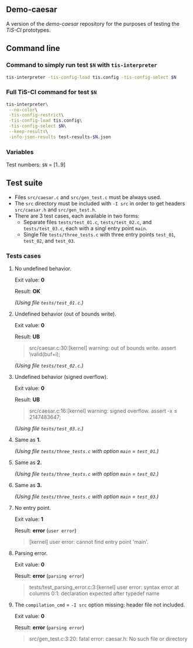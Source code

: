 ## Demo-caesar

A version of the *demo-caesar* repository for the purposes of testing the
*TiS-CI* prototypes.


## Command line

### Command to simply run test `$N` with `tis-interpreter`

```bash
tis-interpreter -tis-config-load tis.config -tis-config-select $N
```

### Full TiS-CI command for test `$N`

```bash
tis-interpreter\
 --no-color\
 -tis-config-restrict\
 -tis-config-load tis.config\
 -tis-config-select $N\
 --keep-results\
 -info-json-results test-results-$N.json
```

### Variables

Test numbers: `$N` = [1..9]


## Test suite

* Files `src/caesar.c` and `src/gen_test.c` must be always used.
* The `src` directory must be included with `-I src` in order to get headers
  `src/caesar.h` and `src/gen_test.h`.
* There are 3 test cases, each available in two forms:
  * Separate files `tests/test_01.c`, `tests/test_02.c`, and `tests/test_03.c`,
    each with a singl entry point `main`.
  * Single file `tests/three_tests.c` with three entry points `test_01`,
    `test_02`, and `test_03`.

### Tests cases

1. No undefined behavior.

   Exit value: **0**

   Result: **OK**

   *(Using file `tests/test_01.c`.)*

2. Undefined behavior (out of bounds write).

   Exit value: **0**

   Result: **UB**

   > src/caesar.c:30:[kernel] warning: out of bounds write.
     assert \valid(buf+i);

   *(Using file `tests/test_02.c`.)*

3. Undefined behavior (signed overflow).

   Exit value: **0**

   Result: **UB**

   > src/caesar.c:16:[kernel] warning: signed overflow.
     assert -x ≤ 2147483647;

   *(Using file `tests/test_03.c`.)*

4. Same as **1.**

   *(Using file `tests/three_tests.c` with option `main` = `test_01`.)*

5. Same as **2.**

   *(Using file `tests/three_tests.c` with option `main` = `test_02`.)*

6. Same as **3.**

   *(Using file `tests/three_tests.c` with option `main` = `test_03`.)*

7. No entry point.

   Exit value: **1**

   Result: **error** (`user error`)

   > [kernel] user error: cannot find entry point 'main'.

8. Parsing error.

   Exit value: **0**

   Result: **error** (`parsing error`)

   > tests/test_parsing_error.c:3:[kernel] user error: syntax error at
     columns 0:1: declaration expected after typedef name

9. The `compilation_cmd` = `-I src` option missing: header file not included.

   Exit value: **0**

   Result: **error** (`parsing error`)

   > src/gen_test.c:3:20: fatal error: caesar.h: No such file or directory
